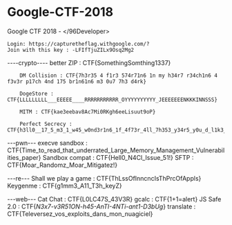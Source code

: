 # Google-CTF-2018

Google CTF 2018 - </96Developer>

    Login: https://capturetheflag.withgoogle.com/?
    Join with this key : -LFIfTjuZILx9Osq2Mg2

----crypto----
        better ZIP : CTF{SomethingSomthing1337}
        
        DM Collision : CTF{7h3r35 4 f1r3 574r71n6 1n my h34r7 r34ch1n6 4 f3v3r p17ch 4nd 175 br1n61n6 m3 0u7 7h3 d4rk}
        
        DogeStore : CTF{LLLLLLLLL___EEEEE____RRRRRRRRRRR_OYYYYYYYYYY_JEEEEEEENKKKINNSSS}
        
        MITM : CTF{kae3eebav8Ac7Mi0RKgh6eeLisuut9oP}
        
        Perfect Secrecy : CTF{h3ll0__17_5_m3_1_w45_w0nd3r1n6_1f_4f73r_4ll_7h353_y34r5_y0u_d_l1k3_70_m337}
        

---pwn---
        execve sandbox : CTF{Time_to_read_that_underrated_Large_Memory_Management_Vulnerabilities_paper}
        Sandbox compat : CTF{Hell0_N4Cl_Issue_51!}
        SFTP : CTF{Moar_Randomz_Moar_Mitigatez!}

---re---
        Shall we play a game : CTF{ThLssOfInncncIsThPrcOfAppls}
        Keygenme : CTF{g1mm3_A11_T3h_keyZ}

---web---
        Cat Chat : CTF{L0LC47S_43V3R}
        gcalc : CTF{1+1=alert}
        JS Safe 2.0 : CTF{_N3x7-v3R51ON-h45-AnTI-4NTi-ant1-D3bUg_}
        translate : CTF{Televersez_vos_exploits_dans_mon_nuagiciel}
